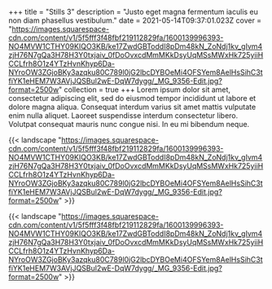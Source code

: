 +++
title = "Stills 3"
description = "Justo eget magna fermentum iaculis eu non diam phasellus vestibulum."
date = 2021-05-14T09:37:01.023Z
cover = "https://images.squarespace-cdn.com/content/v1/5f5fff3f48fbf219112829fa/1600139996393-NO4MVW1CTHY09KIQO3KB/ke17ZwdGBToddI8pDm48kN_ZoNdj1kv_gIvm4zjH76N7gQa3H78H3Y0txjaiv_0fDoOvxcdMmMKkDsyUqMSsMWxHk725yiiHCCLfrh8O1z4YTzHvnKhyp6Da-NYroOW3ZGjoBKy3azqku80C789l0jG2lbcDYBOeMi4OFSYem8AelHsSihC3tfiYK1eHEM7W3AVjJQSBul2wE-DqW7dygg/_MG_9356-Edit.jpg?format=2500w"
collection = true
+++
Lorem ipsum dolor sit amet, consectetur adipiscing elit, sed do eiusmod tempor incididunt ut labore et dolore magna aliqua. Consequat interdum varius sit amet mattis vulputate enim nulla aliquet. Laoreet suspendisse interdum consectetur libero. Volutpat consequat mauris nunc congue nisi. In eu mi bibendum neque.

{{< landscape "https://images.squarespace-cdn.com/content/v1/5f5fff3f48fbf219112829fa/1600139996393-NO4MVW1CTHY09KIQO3KB/ke17ZwdGBToddI8pDm48kN_ZoNdj1kv_gIvm4zjH76N7gQa3H78H3Y0txjaiv_0fDoOvxcdMmMKkDsyUqMSsMWxHk725yiiHCCLfrh8O1z4YTzHvnKhyp6Da-NYroOW3ZGjoBKy3azqku80C789l0jG2lbcDYBOeMi4OFSYem8AelHsSihC3tfiYK1eHEM7W3AVjJQSBul2wE-DqW7dygg/_MG_9356-Edit.jpg?format=2500w" >}}

{{< landscape "https://images.squarespace-cdn.com/content/v1/5f5fff3f48fbf219112829fa/1600139996393-NO4MVW1CTHY09KIQO3KB/ke17ZwdGBToddI8pDm48kN_ZoNdj1kv_gIvm4zjH76N7gQa3H78H3Y0txjaiv_0fDoOvxcdMmMKkDsyUqMSsMWxHk725yiiHCCLfrh8O1z4YTzHvnKhyp6Da-NYroOW3ZGjoBKy3azqku80C789l0jG2lbcDYBOeMi4OFSYem8AelHsSihC3tfiYK1eHEM7W3AVjJQSBul2wE-DqW7dygg/_MG_9356-Edit.jpg?format=2500w" >}}